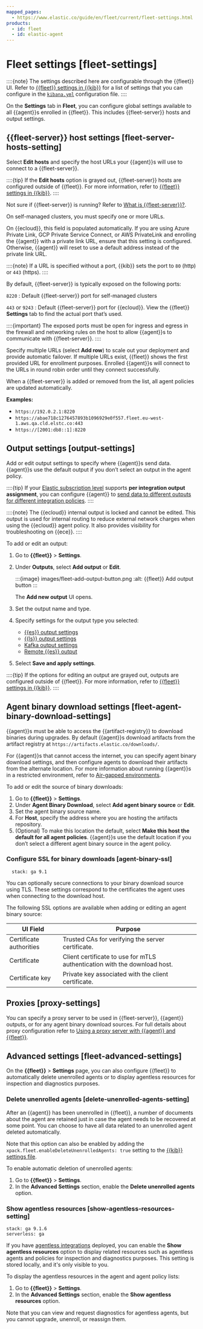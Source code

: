 ```yaml
---
mapped_pages:
  - https://www.elastic.co/guide/en/fleet/current/fleet-settings.html
products:
  - id: fleet
  - id: elastic-agent
---
```


# Fleet settings [fleet-settings]

::::{note}
The settings described here are configurable through the {{fleet}} UI. Refer to [{{fleet}} settings in {{kib}}](kibana://reference/configuration-reference/fleet-settings.md) for a list of settings that you can configure in the [`kibana.yml`](/deploy-manage/stack-settings.md) configuration file.
::::


On the **Settings** tab in **Fleet**, you can configure global settings available to all {{agent}}s enrolled in {{fleet}}. This includes {{fleet-server}} hosts and output settings.


## {{fleet-server}} host settings [fleet-server-hosts-setting]

Select **Edit hosts** and specify the host URLs your {{agent}}s will use to connect to a {{fleet-server}}.

::::{tip}
If the **Edit hosts** option is grayed out, {{fleet-server}} hosts are configured outside of {{fleet}}. For more information, refer to [{{fleet}} settings in {{kib}}](kibana://reference/configuration-reference/fleet-settings.md).
::::


Not sure if {{fleet-server}} is running? Refer to [What is {{fleet-server}}?](/reference/fleet/fleet-server.md).

On self-managed clusters, you must specify one or more URLs.

On {{ecloud}}, this field is populated automatically. If you are using Azure Private Link, GCP Private Service Connect, or AWS PrivateLink and enrolling the {{agent}} with a private link URL, ensure that this setting is configured. Otherwise, {{agent}} will reset to use a default address instead of the private link URL.

::::{note}
If a URL is specified without a port, {{kib}} sets the port to `80` (http) or `443` (https).
::::


By default, {{fleet-server}} is typically exposed on the following ports:

`8220`
:   Default {{fleet-server}} port for self-managed clusters

`443` or `9243`
:   Default {{fleet-server}} port for {{ecloud}}. View the {{fleet}} **Settings** tab to find the actual port that’s used.

::::{important}
The exposed ports must be open for ingress and egress in the firewall and networking rules on the host to allow {{agent}}s to communicate with {{fleet-server}}.
::::


Specify multiple URLs (select **Add row**) to scale out your deployment and provide automatic failover. If multiple URLs exist, {{fleet}} shows the first provided URL for enrollment purposes. Enrolled {{agent}}s will connect to the URLs in round robin order until they connect successfully.

When a {{fleet-server}} is added or removed from the list, all agent policies are updated automatically.

**Examples:**

* `https://192.0.2.1:8220`
* `https://abae718c1276457893b1096929e0f557.fleet.eu-west-1.aws.qa.cld.elstc.co:443`
* `https://[2001:db8::1]:8220`


## Output settings [output-settings]

Add or edit output settings to specify where {{agent}}s send data. {{agent}}s use the default output if you don’t select an output in the agent policy.

::::{tip}
If your [Elastic subscription level](https://www.elastic.co/subscriptions) supports **per integration output assignment**, you can configure {{agent}} to [send data to different outputs for different integration policies](/reference/fleet/integration-level-outputs.md).
::::


::::{note}
The {{ecloud}} internal output is locked and cannot be edited. This output is used for internal routing to reduce external network charges when using the {{ecloud}} agent policy. It also provides visibility for troubleshooting on {{ece}}.
::::


To add or edit an output:

1. Go to **{{fleet}}** > **Settings**.
2. Under **Outputs**, select **Add output** or **Edit**.

    :::{image} images/fleet-add-output-button.png
    :alt: {{fleet}} Add output button
    :::

    The **Add new output** UI opens.

3. Set the output name and type.
4. Specify settings for the output type you selected:

    * [{{es}} output settings](/reference/fleet/es-output-settings.md)
    * [{{ls}} output settings](/reference/fleet/ls-output-settings.md)
    * [Kafka output settings](/reference/fleet/kafka-output-settings.md)
    * [Remote {{es}} output](/reference/fleet/remote-elasticsearch-output.md)

5. Select **Save and apply settings**.

::::{tip}
If the options for editing an output are grayed out, outputs are configured outside of {{fleet}}. For more information, refer to [{{fleet}} settings in {{kib}}](kibana://reference/configuration-reference/fleet-settings.md).
::::

## Agent binary download settings [fleet-agent-binary-download-settings]

{{agent}}s must be able to access the {{artifact-registry}} to download binaries during upgrades. By default {{agent}}s download artifacts from the artifact registry at `https://artifacts.elastic.co/downloads/`.

For {{agent}}s that cannot access the internet, you can specify agent binary download settings, and then configure agents to download their artifacts from the alternate location. For more information about running {{agent}}s in a restricted environment, refer to [Air-gapped environments](/reference/fleet/air-gapped.md).

To add or edit the source of binary downloads:

1. Go to **{{fleet}}** > **Settings**.
2. Under **Agent Binary Download**, select **Add agent binary source** or **Edit**.
3. Set the agent binary source name.
4. For **Host**, specify the address where you are hosting the artifacts repository.
5. (Optional) To make this location the default, select **Make this host the default for all agent policies**. {{agent}}s use the default location if you don’t select a different agent binary source in the agent policy.


### Configure SSL for binary downloads [agent-binary-ssl]
```{applies_to}
  stack: ga 9.1
```

You can optionally secure connections to your binary download source using TLS. These settings correspond to the certificates the agent uses when connecting to the download host.

The following SSL options are available when adding or editing an agent binary source:

| **UI Field**           | **Purpose**                                                                  |
|------------------------|------------------------------------------------------------------------------|
| Certificate authorities | Trusted CAs for verifying the server certificate.                           |
| Certificate             | Client certificate to use for mTLS authentication with the download host.  |
| Certificate key         | Private key associated with the client certificate.                         |


## Proxies [proxy-settings]

You can specify a proxy server to be used in {{fleet-server}}, {{agent}} outputs, or for any agent binary download sources. For full details about proxy configuration refer to [Using a proxy server with {{agent}} and {{fleet}}](/reference/fleet/fleet-agent-proxy-support.md).

## Advanced settings [fleet-advanced-settings]

On the **{{fleet}}** > **Settings** page, you can also configure {{fleet}} to automatically delete unenrolled agents or to display agentless resources for inspection and diagnostics purposes.

### Delete unenrolled agents [delete-unenrolled-agents-setting]

After an {{agent}} has been unenrolled in {{fleet}}, a number of documents about the agent are retained just in case the agent needs to be recovered at some point. You can choose to have all data related to an unenrolled agent deleted automatically.

Note that this option can also be enabled by adding the `xpack.fleet.enableDeleteUnenrolledAgents: true` setting to the [{{kib}} settings file](/get-started/the-stack.md).

To enable automatic deletion of unenrolled agents:

1. Go to **{{fleet}}** > **Settings**.
2. In the **Advanced Settings** section, enable the **Delete unenrolled agents** option.

### Show agentless resources [show-agentless-resources-setting]

```{applies_to}
stack: ga 9.1.6
serverless: ga 
```

If you have [agentless integrations](/solutions/security/get-started/agentless-integrations.md) deployed, you can enable the **Show agentless resources** option to display related resources such as agentless agents and policies for inspection and diagnostics purposes. This setting is stored locally, and it's only visible to you.

To display the agentless resources in the agent and agent policy lists:

1. Go to **{{fleet}}** > **Settings**.
2. In the **Advanced Settings** section, enable the **Show agentless resources** option.

Note that you can view and request diagnostics for agentless agents, but you cannot upgrade, unenroll, or reassign them.